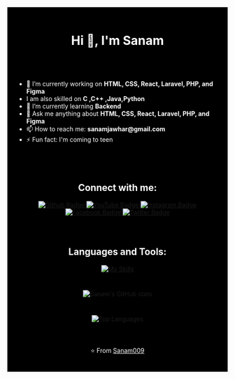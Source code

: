<div align="center" style="background-color: black; padding: 20px; color: white;">
  <h1>Hi 👋, I'm Sanam</h1>
</div>

<div style="background-color: black; color: white; padding: 20px;">
  <ul>
    <li>🔭 I’m currently working on <strong>HTML, CSS, React, Laravel, PHP, and Figma</strong></li>
    <li>I am also skilled on <strong> C ,C++ ,Java,Python</strong></li>
    <li>🌱 I’m currently learning <strong>Backend</strong></li>
    <li>💬 Ask me anything about <strong>HTML, CSS, React, Laravel, PHP, and Figma</strong></li>
    <li>📫 How to reach me: <strong>sanamjawhar@gmail.com</strong></li>
    <li>⚡ Fun fact: I'm coming to teen</li>
  </ul>
</div>

<div align="center" style="background-color: black; padding: 20px; color: white;">
  <h2>Connect with me:</h2>
  <div id="badges">
    <a href="https://github.com/Sanam009">
      <img src="https://img.shields.io/badge/Github-black?style=for-the-badge&logo=Github&logoColor=white" alt="Github Badge"/>
    </a>
    <a href="https://www.youtube.com/your-channel-link">
      <img src="https://img.shields.io/badge/YouTube-black?style=for-the-badge&logo=youtube&logoColor=red" alt="YouTube Badge"/>
    </a>
    <a href="https://www.instagram.com/your-profile-link">
      <img src="https://img.shields.io/badge/Instagram-black?style=for-the-badge&logo=instagram&logoColor=pink" alt="Instagram Badge"/>
    </a>
    <a href="https://facebook.com/your-profile-link">
      <img src="https://img.shields.io/badge/Facebook-black?style=for-the-badge&logo=facebook&logoColor=blue" alt="Facebook Badge"/>
    </a>
    <a href="https://twitter.com/your-profile-link">
      <img src="https://img.shields.io/badge/Twitter-black?style=for-the-badge&logo=twitter&logoColor=blue" alt="Twitter Badge"/>
    </a>
  </div>
</div>

<div align="center" style="background-color: black; padding: 20px; color: white;">
  <h2>Languages and Tools:</h2>
  <a href="https://skillicons.dev">
    <img src="https://skillicons.dev/icons?i=html,css,react,laravel,php,figma,github,git,postman&perline=5" alt="My Skills"/>
  </a>
</div>

<div align="center" style="background-color: black; padding: 20px;">
  <img src="https://github-readme-stats.vercel.app/api?username=Sanam009&show_icons=true&theme=dark" alt="Sanam's GitHub stats" />
</div>

<div align="center" style="background-color: black; padding: 20px;">
  <img src="https://github-readme-stats.vercel.app/api/top-langs/?username=Sanam009&theme=dark" alt="Top Languages" />
</div>

<div align="center" style="background-color: black; padding: 20px; color: white;">
  <p>⭐️ From <a href="https://github.com/Sanam009" style="color: white;">Sanam009</a></p>
</div>
